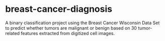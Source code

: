# breast-cancer-diagnosis
A binary classification project using the Breast Cancer Wisconsin Data Set to predict whether tumors are malignant or benign based on 30 tumor-related features extracted from digitized cell images.
